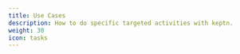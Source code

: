 ```yaml
---
title: Use Cases
description: How to do specific targeted activities with keptn.
weight: 30
icon: tasks
---
```

